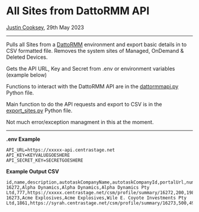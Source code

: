 # All Sites from DattoRMM API

[Justin Cooksey](https://github.com/jscooksey), 29th May 2023

---

Pulls all Sites from a [DattoRMM](https://www.datto.com/au/products/rmm/) environment and export basic details in to CSV formatted file.
Removes the system sites of Managed, OnDemand & Deleted Devices.

Gets the API URL, Key and Secret from .env or environment variables (example below)

Functions to interact with the DattoRMM API are in the [dattormmapi.py](https://github.com/jscooksey/DattoRMM-API/blob/main/dattormmapi.py) Python file.

Main function to do the API requests and export to CSV is in the [export_sites.py](https://github.com/jscooksey/DattoRMM-API/blob/main/export_sites.py) Python file.

Not much error/exception managment in this at the moment.

---

**.env Example**

```
API_URL=https://xxxxx-api.centrastage.net
API_KEY=KEYVALUEGOESHERE
API_SECRET_KEY=SECRETGOESHERE
```

**Example Output CSV**

```
id,name,description,autotaskCompanyName,autotaskCompanyId,portalUrl,numberOfDevices,numberOfOnlineDevices,numberOfOfflineDevices
16272,Alpha Dynamics,Alpha Dynamics,Alpha Dynamics Pty Ltd,777,https://xxxxx.centrastage.net/csm/profile/summary/16272,200,198,2
16273,Acme Explosives,Acme Explosives,Wile E. Coyote Investments Pty Ltd,1861,https://syrah.centrastage.net/csm/profile/summary/16273,500,499,1
```
